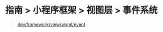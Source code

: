 # 指南 > 小程序框架 > 视图层 > 事件系统

> [dev/framework/view/wxml/event](https://developers.weixin.qq.com/miniprogram/dev/framework/view/wxml/event.html)

